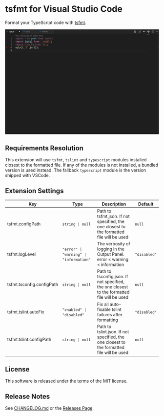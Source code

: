 # tsfmt for Visual Studio Code
Format your TypeScript code with [tsfmt](https://github.com/vvakame/typescript-formatter).

![](images/screenshot.gif)

## Requirements Resolution
This extension will use `tsfmt`, `tslint` and `typescript` modules installed closest to the formatted file. If any of the modules is not installed, a bundled version is used instead. The fallback `typescript` module is the version shipped with VSCode.

## Extension Settings
| Key | Type | Description | Default |
| --- | ---- | ----------- | ------- |
| tsfmt.configPath | `string \| null` | Path to tsfmt.json. If not specified, the one closest to the formatted file will be used | `null` |
| tsfmt.logLevel | `"error" \| "warning" \| "information"` | The verbosity of logging in the Output Panel. error < warning < information | `"disabled"` |
| tsfmt.tsconfig.configPath | `string \| null` | Path to tsconfig.json. If not specified, the one closest to the formatted file will be used | `null` |
| tsfmt.tslint.autoFix | `"enabled" \| "disabled"` | Fix all auto-fixable tslint failures after formatting | `"disabled"` |
| tsfmt.tslint.configPath | `string \| null` | Path to tslint.json. If not specified, the one closest to the formatted file will be used | `null` |

## License
This software is released under the terms of the MIT license.

## Release Notes
See [CHANGELOG.md](CHANGELOG.md) or the [Releases Page](https://github.com/EternalPhane/tsfmt-vscode/releases).
